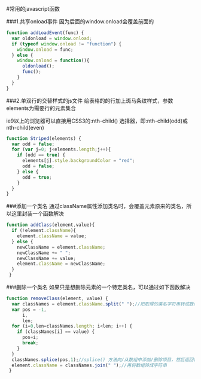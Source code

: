 #常用的javascript函数

###1.共享onload事件
因为后面的window.onload会覆盖前面的
```javascript
function addLoadEvent(func) {
  var oldonload = window.onload;
  if (typeof window.onload != "function") {
    window.onload = func;
  } else {
    window.onload = function(){
      oldonload();
      func();
    }
  }
}
```
###2.单双行的交替样式的js文件
给表格的的行加上斑马条纹样式，参数elements为需要行的元素集合

ie9以上的浏览器可以直接用CSS3的:nth-child() 选择器，即:nth-child(odd)或nth-child(even)
```javascript
function Striped(elements) {
  var odd = false;
  for (var j=0; j<elements.length;j++){
    if (odd == true) {
      elements[j].style.backgroundColor = "red";
      odd = false;
    } else {
      odd = true;
    }
  }
}
```
###添加一个类名
通过className属性添加类名时，会覆盖元素原来的类名，所以这里封装一个函数解决
```javascript
function addClass(element,value){
  if (!element.className){
    element.className = value;
  } else {
    newClassName = element.className;
    newClassName += " ";
    newClassName += value;
    element.className = newClassName;
  }
 }
```
###删除一个类名
如果只是想删除元素的一个特定类名，可以通过如下函数解决
```javascript
function removeClass(element, value) {
  var classNames = element.className.split(" ");//把取得的类名字符串转成数组
  var pos = -1,
      i,
      len;
  for (i=0,len=classNames.length; i<len; i++) {
    if (classNames[i] == value) {
      pos=i;
      break;
    }
  }
  classNames.splice(pos,1);//splice() 方法向/从数组中添加/删除项目，然后返回被删除的项目
  element.className = classNames.join(" ");//再将数组转成字符串
 }
```
